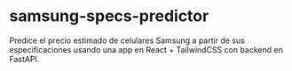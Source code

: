 # samsung-specs-predictor
Predice el precio estimado de celulares Samsung a partir de sus especificaciones usando una app en React + TailwindCSS con backend en FastAPI.

